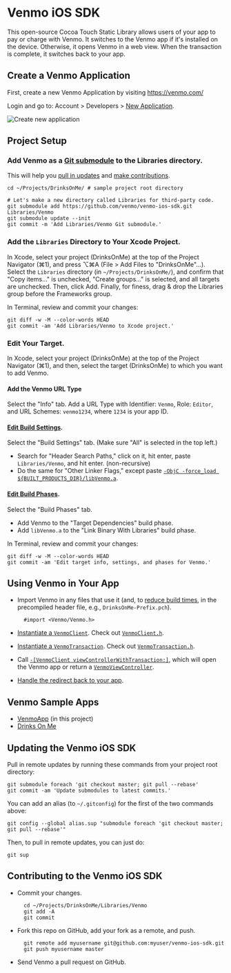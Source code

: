 Venmo iOS SDK
=============

This open-source Cocoa Touch Static Library allows users of your app to pay or charge with Venmo. It switches to the Venmo app if it's installed on the device. Otherwise, it opens Venmo in a web view. When the transaction is complete, it switches back to your app.


Create a Venmo Application
--------------------------

First, create a new Venmo Application by visiting https://venmo.com/ 

Login and go to: Account > Developers > [New Application][1].

![Create new application](https://dl.dropbox.com/u/800/Captured/GbalC.png)


Project Setup
-------------

### Add Venmo as a [Git submodule][2] to the Libraries directory.

This will help you [pull in updates][3] and [make contributions][4].

    cd ~/Projects/DrinksOnMe/ # sample project root directory

    # Let's make a new directory called Libraries for third-party code.
    git submodule add https://github.com/venmo/venmo-ios-sdk.git Libraries/Venmo
    git submodule update --init
    git commit -m 'Add Libraries/Venmo Git submodule.'


### Add the `Libraries` Directory to Your Xcode Project.

In Xcode, select your project (DrinksOnMe) at the top of the Project Navigator (⌘1), and press ⌥⌘A (File > Add Files to "DrinksOnMe"...). Select the `Libraries` directory (in `~/Projects/DrinksOnMe/`), and confirm that "Copy items..." is unchecked, "Create groups..." is selected, and all targets are unchecked. Then, click Add. Finally, for finess, drag & drop the Libraries group before the Frameworks group.

In Terminal, review and commit your changes:

    git diff -w -M --color-words HEAD
    git commit -am 'Add Libraries/Venmo to Xcode project.'


### Edit Your Target.

In Xcode, select your project (DrinksOnMe) at the top of the Project Navigator (⌘1), and then, select the target (DrinksOnMe) to which you want to add Venmo.

#### Add the Venmo URL Type

Select the "Info" tab. Add a URL Type with Identifier: `Venmo`, Role: `Editor`, and URL Schemes: `venmo1234`, where `1234` is your app ID.

#### [Edit Build Settings][6].

Select the "Build Settings" tab. (Make sure "All" is selected in the top left.)

* Search for "Header Search Paths," click on it, hit enter, paste `Libraries/Venmo`, and hit enter. (non-recursive)
* Do the same for "Other Linker Flags," except paste [`-ObjC -force_load ${BUILT_PRODUCTS_DIR}/libVenmo.a`][7].

#### [Edit Build Phases][5].

Select the "Build Phases" tab.

* Add Venmo to the "Target Dependencies" build phase.
* Add `libVenmo.a` to the "Link Binary With Libraries" build phase.

In Terminal, review and commit your changes:

    git diff -w -M --color-words HEAD
    git commit -am 'Edit target info, settings, and phases for Venmo.'


Using Venmo in Your App
-----------------------

* Import Venmo in any files that use it (and, to [reduce build times][8], in the precompiled header file, e.g., `DrinksOnMe-Prefix.pch`).

        #import <Venmo/Venmo.h>

* [Instantiate a `VenmoClient`][9]. Check out [`VenmoClient.h`][10].
* [Instantiate a `VenmoTransaction`][11]. Check out [`VenmoTransaction.h`][12].
* Call [`-[VenmoClient viewControllerWithTransaction:]`][13], which will open the Venmo app or return a [`VenmoViewController`][14].
* [Handle the redirect back to your app][15].


Venmo Sample Apps
-----------------

* [VenmoApp][16] (in this project)
* [Drinks On Me][17]


<a name="update">Updating the Venmo iOS SDK</a>
-----------------------------------------------

Pull in remote updates by running these commands from your project root directory:

    git submodule foreach 'git checkout master; git pull --rebase'
    git commit -am 'Update submodules to latest commits.'

You can add an alias (to `~/.gitconfig`) for the first of the two commands above:

    git config --global alias.sup "submodule foreach 'git checkout master; git pull --rebase'"

Then, to pull in remote updates, you can just do:

    git sup


<a name="contribute">Contributing to the Venmo iOS SDK</a>
----------------------------------------------------------

* Commit your changes.

        cd ~/Projects/DrinksOnMe/Libraries/Venmo
        git add -A
        git commit

* Fork this repo on GitHub, add your fork as a remote, and push.

        git remote add myusername git@github.com:myuser/venmo-ios-sdk.git
        git push myusername master

* Send Venmo a pull request on GitHub.


  [1]: https://venmo.com/account/app/new
  [2]: http://book.git-scm.com/5_submodules.html
  [3]: #update
  [4]: #contribute
  [5]: http://j.mp/pBH1KE
  [6]: http://j.mp/mR5Jco
  [7]: http://developer.apple.com/library/mac/#qa/qa1490/_index.html
  [8]: http://disanji.net/iOS_Doc/#documentation/DeveloperTools/Conceptual/XcodeBuildSystem/800-Reducing_Build_Times/bs_speed_up_build.html
  [9]: https://github.com/venmo/venmo-ios-sdk/blob/master/VenmoApp/AppDelegate.m#L18-19
  [10]: https://github.com/venmo/venmo-ios-sdk/blob/master/Venmo/VenmoClient.h
  [11]: https://github.com/venmo/venmo-ios-sdk/blob/master/VenmoApp/WelcomeViewController.m#L28-32
  [12]: https://github.com/venmo/venmo-ios-sdk/blob/master/Venmo/VenmoTransaction.h
  [13]: https://github.com/venmo/venmo-ios-sdk/blob/master/VenmoApp/WelcomeViewController.m#L63-64
  [14]: https://github.com/venmo/venmo-ios-sdk/blob/master/Venmo/VenmoViewController.h
  [15]: https://github.com/venmo/venmo-ios-sdk/blob/master/VenmoApp/AppDelegate.m#L39-58
  [16]: https://github.com/venmo/venmo-ios-sdk/tree/master/VenmoApp
  [17]: https://github.com/venmo/drinks-on-me
